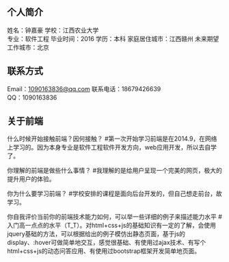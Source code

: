 ## 个人简介

姓名：钟嘉豪
学校：江西农业大学  
专业：软件工程
毕业时间：2016
学历：本科
家庭居住城市：江西赣州
未来期望工作城市：北京

## 联系方式

Email：1090163836@qq.com
联系电话：18679426639   
QQ：1090163836

## 关于前端

什么时候开始接触前端？因何接触？
#第一次开始学习前端是在2014.9，在网络上学习的。因为本身专业是软件工程软件开发方向，web应用开发，所以去自学了。
    
你理解的前端是做些什么事情？
#我理解的是给用户呈现一个完美的网页，极大的提升用户的体验。
    
你为什么要学习前端？
#学校安排的课程是面向后台开发的，但自己想走前台，故学习。

你自我评价当前你的前端技术能力如何，可以举一些详细的例子来描述能力水平
#入门高一点点的水平（T_T）。对html+css+js的基础知识有一定的了解，会使用jquery基础的方法，可以根据给出的例子模仿出静态页面，基于js的display、:hover可做简单地交互，感觉很基础、有使用过ajax技术、有写个html+css+js的动态问答应用、有使用过bootstrap框架开发简单地页面。 
